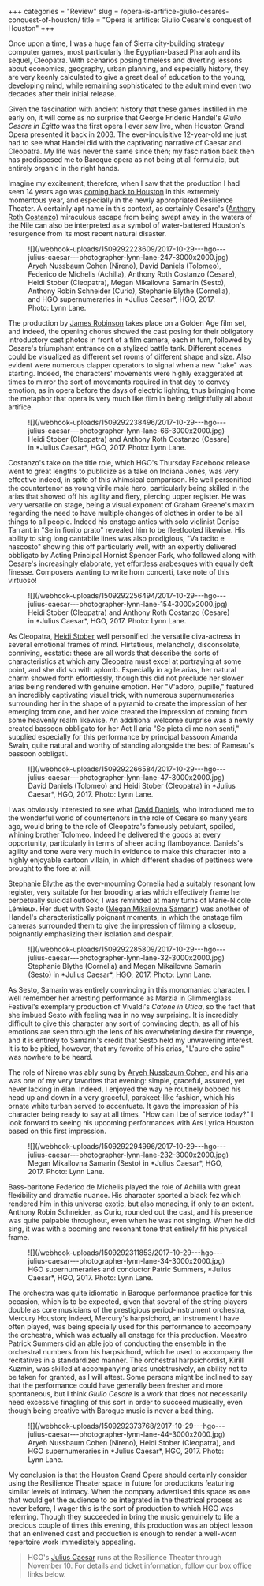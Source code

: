 +++
categories = "Review"
slug = /opera-is-artifice-giulio-cesares-conquest-of-houston/
title = "Opera is artifice: Giulio Cesare&#039;s conquest of Houston"
+++

Once upon a time, I was a huge fan of Sierra city-building strategy computer games, most particularly the Egyptian-based Pharaoh and its sequel, Cleopatra. With scenarios posing timeless and diverting lessons about economics, geography, urban planning, and especially history, they are very keenly calculated to give a great deal of education to the young, developing mind, while remaining sophisticated to the adult mind even two decades after their initial release.

Given the fascination with ancient history that these games instilled in me early on, it will come as no surprise that George Frideric Handel's *Giulio Cesare in Egitto* was the first opera I ever saw live, when Houston Grand Opera presented it back in 2003. The ever-inquisitive 12-year-old me just had to see what Handel did with the captivating narrative of Caesar and Cleopatra. My life was never the same since then; my fascination back then has predisposed me to Baroque opera as not being at all formulaic, but entirely organic in the right hands.

Imagine my excitement, therefore, when I saw that the production I had seen 14 years ago was [coming back to Houston](https://www.houstongrandopera.org/juliuscaesar) in this extremely momentous year, and especially in the newly appropriated Resilience Theater. A certainly apt name in this context, as certainly Cesare's ([Anthony Roth Costanzo](/scene/people/anthony-roth-costanzo/)) miraculous escape from being swept away in the waters of the Nile can also be interpreted as a symbol of water-battered Houston's resurgence from its most recent natural disaster.

<figure data-type="image">
![](/webhook-uploads/1509292223609/2017-10-29---hgo---julius-caesar---photographer-lynn-lane-247-3000x2000.jpg)
<figcaption>Aryeh Nussbaum Cohen (Nireno), David Daniels (Tolomeo), Federico de Michelis (Achilla), Anthony Roth Costanzo (Cesare), Heidi Stober (Cleopatra), Megan Mikailovna Samarin (Sesto), Anthony Robin Schneider (Curio), Stephanie Blythe (Cornelia), and HGO supernumeraries in *Julius Caesar*, HGO, 2017. Photo: Lynn Lane.</figcaption>
</figure>

The production by [James Robinson](/james-robinson-elixir/) takes place on a Golden Age film set, and indeed, the opening chorus showed the cast posing for their obligatory introductory cast photos in front of a film camera, each in turn, followed by Cesare's triumphant entrance on a stylized battle tank. Different scenes could be visualized as different set rooms of different shape and size. Also evident were numerous clapper operators to signal when a new "take" was starting. Indeed, the characters' movements were highly exaggerated at times to mirror the sort of movements required in that day to convey emotion, as in opera before the days of electric lighting, thus bringing home the metaphor that opera is very much like film in being delightfully all about artifice.

<figure data-type="image">
![](/webhook-uploads/1509292238496/2017-10-29---hgo---julius-caesar---photographer-lynn-lane-66-3000x2000.jpg)
<figcaption>Heidi Stober (Cleopatra) and Anthony Roth Costanzo (Cesare) in *Julius Caesar*, HGO, 2017. Photo: Lynn Lane.</figcaption>
</figure>

Costanzo's take on the title role, which HGO's Thursday Facebook release went to great lengths to publicize as a take on Indiana Jones, was very effective indeed, in spite of this whimsical comparison. He well personified the countertenor as young virile male hero, particularly being skilled in the arias that showed off his agility and fiery, piercing upper register. He was very versatile on stage, being a visual exponent of Graham Greene's maxim regarding the need to have multiple changes of clothes in order to be all things to all people. Indeed his onstage antics with solo violinist Denise Tarrant in "Se in fiorito prato"  revealed him to be fleetfooted likewise. His ability to sing long cantabile lines was also prodigious, "Va tacito e nascosto" showing this off particularly well, with an expertly delivered obbligato by Acting Principal Hornist Spencer Park, who followed along with Cesare's increasingly elaborate, yet effortless arabesques with equally deft finesse. Composers wanting to write horn concerti, take note of this virtuoso! 

<figure data-type="image">
![](/webhook-uploads/1509292256494/2017-10-29---hgo---julius-caesar---photographer-lynn-lane-154-3000x2000.jpg)
<figcaption>Heidi Stober (Cleopatra) and Anthony Roth Costanzo (Cesare) in *Julius Caesar*, HGO, 2017. Photo: Lynn Lane.</figcaption>
</figure>

As Cleopatra, [Heidi Stober](/scene/people/heidi-stober/) well personified the versatile diva-actress in several emotional frames of mind. Flirtatious, melancholy, disconsolate, conniving, ecstatic: these are all words that describe the sorts of characteristics at which any Cleopatra must excel at portraying at some point, and she did so with aplomb. Especially in agile arias, her natural charm showed forth effortlessly, though this did not preclude her slower arias being rendered with genuine emotion. Her "V'adoro, pupille," featured an incredibly captivating visual trick, with numerous supernumeraries surrounding her in the shape of a pyramid to create the impression of her emerging from one, and her voice created the impression of coming from some heavenly realm likewise. An additional welcome surprise was a newly created bassoon obbligato for her Act II aria "Se pieta di me non senti," supplied especially for this performance by principal bassoon Amanda Swain, quite natural and worthy of standing alongside the best of Rameau's bassoon obbligati.

<figure data-type="image">
![](/webhook-uploads/1509292266584/2017-10-29---hgo---julius-caesar---photographer-lynn-lane-47-3000x2000.jpg)
<figcaption>David Daniels (Tolomeo) and Heidi Stober (Cleopatra) in *Julius Caesar*, HGO, 2017. Photo: Lynn Lane.</figcaption>
</figure>

I was obviously interested to see what [David Daniels](/scene/people/david-daniels/), who introduced me to the wonderful world of countertenors in the role of Cesare so many years ago, would bring to the role of Cleopatra's famously petulant, spoiled, whining brother Tolomeo. Indeed he delivered the goods at every opportunity, particularly in terms of sheer acting flamboyance. Daniels's agility and tone were very much in evidence to make this character into a highly enjoyable cartoon villain, in which different shades of pettiness were brought to the fore at will. 

[Stephanie Blythe](/scene/people/stephanie-blythe/) as the ever-mourning Cornelia had a suitably resonant low register, very suitable for her brooding arias which effectively frame her perpetually suicidal outlook; I was reminded at many turns of Marie-Nicole Lémieux. Her duet with Sesto ([Megan Mikailovna Samarin](/scene/people/megan-mikailovna-samarin/)) was another of Handel's characteristically poignant moments, in which the onstage film cameras surrounded them to give the impression of filming a closeup, poignantly emphasizing their isolation and despair.

<figure data-type="image">
![](/webhook-uploads/1509292285809/2017-10-29---hgo---julius-caesar---photographer-lynn-lane-32-3000x2000.jpg)
<figcaption>Stephanie Blythe (Cornelia) and Megan Mikailovna Samarin (Sesto) in *Julius Caesar*, HGO, 2017. Photo: Lynn Lane.</figcaption>
</figure>

As Sesto, Samarin was entirely convincing in this monomaniac character. I well remember her arresting performance as Marzia in Glimmerglass Festival's exemplary production of Vivaldi's *Catone in Utica*, so the fact that she imbued Sesto with feeling was in no way surprising. It is incredibly difficult to give this character any sort of convincing depth, as all of his emotions are seen through the lens of his overwhelming desire for revenge, and it is entirely to Samarin's credit that Sesto held my unwavering interest. It is to be pitied, however, that my favorite of his arias, "L'aure che spira" was nowhere to be heard.

The role of Nireno was ably sung by [Aryeh Nussbaum Cohen](/scene/people/aryeh-nussbaum-cohen/), and his aria was one of my very favorites that evening: simple, graceful, assured, yet never lacking in élan. Indeed, I enjoyed the way he routinely bobbed his head up and down in a very graceful, parakeet-like fashion, which his ornate white turban served to accentuate. It gave the impression of his character being ready to say at all times, "How can I be of service today?" I look forward to seeing his upcoming performances with Ars Lyrica Houston based on this first impression.

<figure data-type="image">
![](/webhook-uploads/1509292294996/2017-10-29---hgo---julius-caesar---photographer-lynn-lane-232-3000x2000.jpg)
<figcaption>Megan Mikailovna Samarin (Sesto) in *Julius Caesar*, HGO, 2017. Photo: Lynn Lane.</figcaption>
</figure>

Bass-baritone Federico de Michelis played the role of Achilla with great flexibility and dramatic nuance. His character sported a black fez which rendered him in this universe exotic, but also menacing, if only to an extent. Anthony Robin Schneider, as Curio, rounded out the cast, and his presence was quite palpable throughout, even when he was not singing. When he did sing, it was with a booming and resonant tone that entirely fit his physical frame. 

<figure data-type="image">
![](/webhook-uploads/1509292311853/2017-10-29---hgo---julius-caesar---photographer-lynn-lane-34-3000x2000.jpg)
<figcaption>HGO supernumeraries and conductor Patric Summers, *Julius Caesar*, HGO, 2017. Photo: Lynn Lane.</figcaption>
</figure>

The orchestra was quite idiomatic in Baroque performance practice for this occasion, which is to be expected, given that several of the string players double as core musicians of the prestigious period-instrument orchestra, Mercury Houston; indeed, Mercury's harpsichord, an instrument I have often played, was being specially used for this performance to accompany the orchestra, which was actually all onstage for this production. Maestro Patrick Summers did an able job of conducting the ensemble in the orchestral numbers from his harpsichord, which he used to accompany the recitatives in a standardized manner. The orchestral harpsichordist, Kirill Kuzmin, was skilled at accompanying arias unobtrusively, an ability not to be taken for granted, as I will attest. Some persons might be inclined to say that the performance could have generally been fresher and more spontaneous, but I think *Giulio Cesare* is a work that does not necessarily need excessive finagling of this sort in order to succeed musically, even though being creative with Baroque music is never a bad thing.

<figure data-type="image">
![](/webhook-uploads/1509292373768/2017-10-29---hgo---julius-caesar---photographer-lynn-lane-44-3000x2000.jpg)
<figcaption>Aryeh Nussbaum Cohen (Nireno), Heidi Stober (Cleopatra), and HGO supernumeraries in *Julius Caesar*, HGO, 2017. Photo: Lynn Lane.</figcaption>
</figure>

My conclusion is that the Houston Grand Opera should certainly consider using the Resilience Theater space in future for productions featuring similar levels of intimacy. When the company advertised this space as one that would get the audience to be integrated in the theatrical process as never before, I wager this is the sort of production to which HGO was referring. Though they succeeded in bring the music genuinely to life a precious couple of times this evening, this production was an object lesson that an enlivened cast and production is enough to render a well-worn repertoire work immediately appealing.

>HGO's [Julius Caesar](https://www.houstongrandopera.org/juliuscaesar) runs at the Resilience Theater through November 10. For details and ticket information, follow our box office links below.
